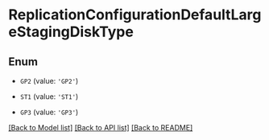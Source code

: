 # ReplicationConfigurationDefaultLargeStagingDiskType


## Enum

* `GP2` (value: `'GP2'`)

* `ST1` (value: `'ST1'`)

* `GP3` (value: `'GP3'`)

[[Back to Model list]](../README.md#documentation-for-models) [[Back to API list]](../README.md#documentation-for-api-endpoints) [[Back to README]](../README.md)


